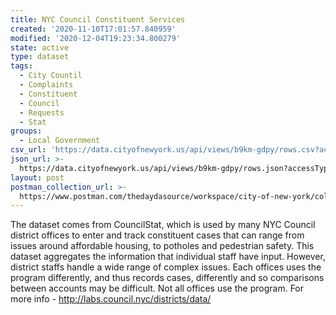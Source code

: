 ```yaml
---
title: NYC Council Constituent Services
created: '2020-11-10T17:01:57.840959'
modified: '2020-12-04T19:23:34.800279'
state: active
type: dataset
tags:
  - City Countil
  - Complaints
  - Constituent
  - Council
  - Requests
  - Stat
groups:
  - Local Government
csv_url: 'https://data.cityofnewyork.us/api/views/b9km-gdpy/rows.csv?accessType=DOWNLOAD'
json_url: >-
  https://data.cityofnewyork.us/api/views/b9km-gdpy/rows.json?accessType=DOWNLOAD
layout: post
postman_collection_url: >-
  https://www.postman.com/thedaydasource/workspace/city-of-new-york/collection/15909983-4348d90c-a48b-4204-b452-67d93da6ca3e
---
```

The dataset comes from CouncilStat, which is used by many NYC Council district offices to enter and track constituent cases that can range from issues around affordable housing, to potholes and pedestrian safety. This dataset aggregates the information that individual staff have input. However, district staffs handle a wide range of complex issues. Each offices uses the program differently, and thus records cases, differently and so comparisons between accounts may be difficult. Not all offices use the program. For more info - http://labs.council.nyc/districts/data/
